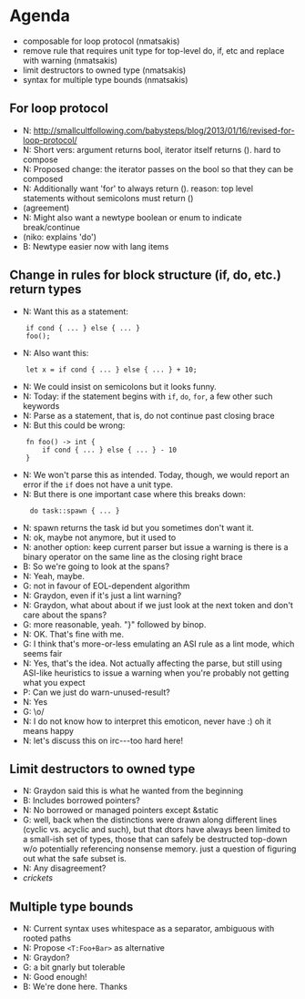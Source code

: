 # Agenda

- composable for loop protocol (nmatsakis)
- remove rule that requires unit type for top-level do, if, etc and replace with warning (nmatsakis)
- limit destructors to owned type (nmatsakis)
- syntax for multiple type bounds (nmatsakis)

## For loop protocol

- N: http://smallcultfollowing.com/babysteps/blog/2013/01/16/revised-for-loop-protocol/
- N: Short vers: argument returns bool, iterator itself returns (). hard to compose
- N: Proposed change: the iterator passes on the bool so that they can be composed
- N: Additionally want 'for' to always return (). reason: top level statements without semicolons must return ()
- (agreement)
- N: Might also want a newtype boolean or enum to indicate break/continue
- (niko: explains 'do')
- B: Newtype easier now with lang items

## Change in rules for block structure (if, do, etc.) return types

- N: Want this as a statement:
```
    if cond { ... } else { ... }
    foo();
```
- N: Also want this:
```
    let x = if cond { ... } else { ... } + 10;
```
- N: We could insist on semicolons but it looks funny.
- N: Today: if the statement begins with `if`, `do`, `for`, a few other such keywords
- N: Parse as a statement, that is, do not continue past closing brace
- N: But this could be wrong:
```    
    fn foo() -> int {
        if cond { ... } else { ... } - 10
    }
```
- N: We won't parse this as intended.  Today, though, we would report an error if the `if` does not have a unit type.
- N: But there is one important case where this breaks down:
```
     do task::spawn { ... }
```
- N: spawn returns the task id but you sometimes don't want it.
- N: ok, maybe not anymore, but it used to
- N: another option: keep current parser but issue a warning is there is a binary operator on the same line as the closing right brace
- B: So we're going to look at the spans?
- N: Yeah, maybe.
- G: not in favour of EOL-dependent algorithm
- N: Graydon, even if it's just a lint warning?
- N: Graydon, what about about if we just look at the next token and don't care about the spans?
- G: more reasonable, yeah. "}" followed by binop.
- N: OK. That's fine with me.
- G: I think that's more-or-less emulating an ASI rule as a lint mode, which seems fair
- N: Yes, that's the idea.  Not actually affecting the parse, but still using ASI-like heuristics to issue a warning when you're probably not getting what you expect
- P: Can we just do warn-unused-result?
- N: Yes
- G: \o/
- N: I do not know how to interpret this emoticon, never have :) oh it means happy
- N: let's discuss this on irc---too hard here!

## Limit destructors to owned type

- N: Graydon said this is what he wanted from the beginning
- B: Includes borrowed pointers?
- N: No borrowed or managed pointers except &static
- G: well, back when the distinctions were drawn along different lines (cyclic vs. acyclic and such), but that dtors have always been limited to a small-ish set of types, those that can safely be destructed top-down w/o potentially referencing nonsense memory. just a question of figuring out what the safe subset is.
- N: Any disagreement?
- *crickets*

## Multiple type bounds

- N: Current syntax uses whitespace as a separator, ambiguous with rooted paths
- N: Propose `<T:Foo+Bar>` as alternative
- N: Graydon?
- G: a bit gnarly but tolerable
- N: Good enough!
- B: We're done here. Thanks
